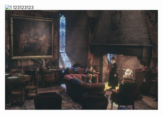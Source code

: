 ![1](https://user-images.githubusercontent.com/90771917/133577933-2f19023f-d9ac-42d5-825b-df75d8020885.jpg)
123123123
![test](https://github.com/VirAurora/test3/blob/main/files/1.jpg)
